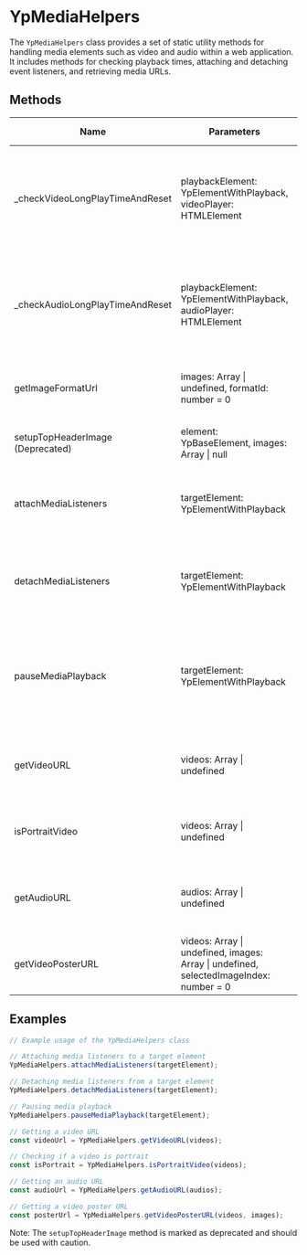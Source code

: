 # YpMediaHelpers

The `YpMediaHelpers` class provides a set of static utility methods for handling media elements such as video and audio within a web application. It includes methods for checking playback times, attaching and detaching event listeners, and retrieving media URLs.

## Methods

| Name                                | Parameters                                                                 | Return Type | Description                                                                 |
|-------------------------------------|----------------------------------------------------------------------------|-------------|-----------------------------------------------------------------------------|
| _checkVideoLongPlayTimeAndReset     | playbackElement: YpElementWithPlayback, videoPlayer: HTMLElement            | void        | Checks if a video has been played for a long time and resets the playback state. |
| _checkAudioLongPlayTimeAndReset     | playbackElement: YpElementWithPlayback, audioPlayer: HTMLElement            | void        | Checks if an audio has been played for a long time and resets the playback state. |
| getImageFormatUrl                   | images: Array<YpImageData> \| undefined, formatId: number = 0               | string      | Retrieves the URL of an image in a specified format.                        |
| setupTopHeaderImage (Deprecated)    | element: YpBaseElement, images: Array<YpImageData> \| null                  | void        | Sets up the top header image for an element.                                |
| attachMediaListeners                | targetElement: YpElementWithPlayback                                        | void        | Attaches media event listeners to a target element.                        |
| detachMediaListeners                | targetElement: YpElementWithPlayback                                        | void        | Detaches media event listeners from a target element.                      |
| pauseMediaPlayback                  | targetElement: YpElementWithPlayback                                        | void        | Pauses media playback for video and audio elements within a target element.|
| getVideoURL                         | videos: Array<YpVideoData> \| undefined                                     | string \| null | Retrieves the URL of a video from the provided video data.                 |
| isPortraitVideo                     | videos: Array<YpVideoData> \| undefined                                     | boolean     | Determines if a video is in portrait aspect ratio.                         |
| getAudioURL                         | audios: Array<YpAudioData> \| undefined                                     | string \| null | Retrieves the URL of an audio from the provided audio data.                |
| getVideoPosterURL                   | videos: Array<YpVideoData> \| undefined, images: Array<YpImageData> \| undefined, selectedImageIndex: number = 0 | string \| null | Retrieves the URL of a video poster image.                                 |

## Examples

```typescript
// Example usage of the YpMediaHelpers class

// Attaching media listeners to a target element
YpMediaHelpers.attachMediaListeners(targetElement);

// Detaching media listeners from a target element
YpMediaHelpers.detachMediaListeners(targetElement);

// Pausing media playback
YpMediaHelpers.pauseMediaPlayback(targetElement);

// Getting a video URL
const videoUrl = YpMediaHelpers.getVideoURL(videos);

// Checking if a video is portrait
const isPortrait = YpMediaHelpers.isPortraitVideo(videos);

// Getting an audio URL
const audioUrl = YpMediaHelpers.getAudioURL(audios);

// Getting a video poster URL
const posterUrl = YpMediaHelpers.getVideoPosterURL(videos, images);
```

Note: The `setupTopHeaderImage` method is marked as deprecated and should be used with caution.